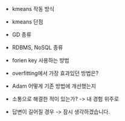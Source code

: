 - kmeans 작동 방식
- kmeans 단점
- GD 종류
- RDBMS, NoSQL 종류
- forien key 사용하는 방법
- overfitting에서 가장 효과있던 방법은?
- Adam 어떻게 기존 방법에 개선했는지



- 소통으로 해결한 적이 있는가? -> 내 경험 위주로
- 답변이 길어질 경우 -> 잠시 생각하겠습니다.
